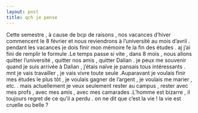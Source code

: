 ```yaml
---
layout: post
title: qch je pense
---
```


Cette semestre , à cause de bcp de raisons , nos vacances d’hiver commencent le 8 février et nous reviendrons à l’université au mois d’avril . pendant les vacances je dois finir mon mémoire fe la fin des études . aj j’ai fini de remplir le formule .Le temps passe si vite , dans 8 mois , nous allons quitter l’université , quitter nos amis , quitter Dalian . je peux me souvenir quand je suis arrivée à Dalian , j’étais naïve je pansais tous intéressants . mnt je vais travailler , je vais vivre toute seule .Auparavant je voulais finir mes études le plus tôt , je voulais gagner de l’argent , je voulais me marier , etc. . mais actuellement je veux seulement rester au campus , rester avec mes profs , avec mes amis , avec mes camarades .L’homme est bizarre , il toujours regret de ce qu’il a perdu . on ne dit que c’est la vie ! la vie est cruelle ou belle ?
